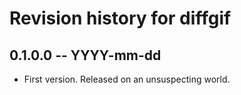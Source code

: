 # Revision history for diffgif

## 0.1.0.0  -- YYYY-mm-dd

* First version. Released on an unsuspecting world.
